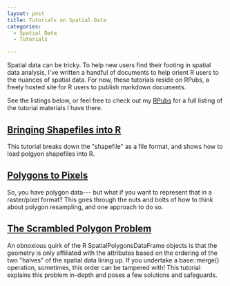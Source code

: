 ```yaml
---
layout: post
title: Tutorials on Spatial Data
categories:
  - Spatial Data
  - Tutorials

---
```


Spatial data can be tricky. To help new users find their footing in spatial data analysis, I've written a handful of documents to help orient R users to the nuances of spatial data. For now, these tutorials reside on RPubs, a freely hosted site for R users to publish markdown documents. 

See the listings below, or feel free to check out my [RPubs](https://rpubs.com/BeccaStubbs/) for a full listing of the tutorial materials I have there.

## [Bringing Shapefiles into R](https://rpubs.com/BeccaStubbs/bringing_shapefiles_into_R)

This tutorial breaks down the "shapefile" as a file format, and shows how to load polgyon shapefiles into R. 

## [Polygons to Pixels](https://rpubs.com/BeccaStubbs/polygons_to_pixels)

So, you have polygon data--- but what if you want to represent that in a raster/pixel format? This goes through the nuts and bolts of how to think about polygon resampling, and one approach to do so.

## [The Scrambled Polygon Problem](https://rpubs.com/BeccaStubbs/scrambled_polygons)

An obnoxious quirk of the R SpatialPolygonsDataFrame objects is that the geometry is only affiliated with the attributes based on the ordering of the two "halves" of the spatial data lining up. If you undertake a base::merge() operation, sometimes, this order can be tampered with! This tutorial explains this problem in-depth and poses a few solutions and safeguards. 

